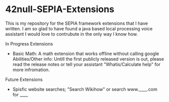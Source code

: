 # 42null-SEPIA-Extensions
This is my repository for the SEPIA framework extensions that I have written. I am so glad to have found a java based local processing voice assistant I would love to contrubute in the only way I know how.

In Progress Extensions
- Basic Math: A math extension that works offline without calling google
  Abilities/Other info: Untill the first publicly released version is out, please read the release notes or tell your assistant "Whatis/Calculate help" for more infromation.

Future Extensions
- Spisfic website searches; "Search Wikihow" or search www.____.com for ____
